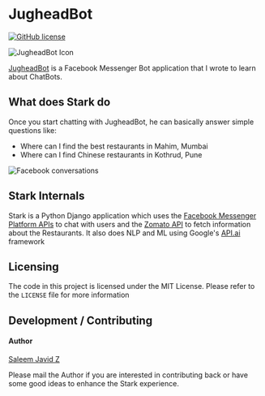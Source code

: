 # JugheadBot
[![GitHub license](https://img.shields.io/badge/license-MIT-blue.svg?style=plastic)](https://raw.githubusercontent.com/screwgoth/JugheadBot/master/LICENSE)

<img src="https://github.com/screwgoth/JugheadBot/blob/master/files/jughead-jones.png" alt="JugheadBot Icon" align="center">

[JugheadBot](https://www.facebook.com/JugheadBot/) is a Facebook Messenger Bot application that I wrote to learn about ChatBots.

What does Stark do
--------------------------
Once you start chatting with JugheadBot, he can basically answer simple questions like:
* Where can I find the best restaurants in Mahim, Mumbai
* Where can I find Chinese restaurants in Kothrud, Pune

![Facebook conversations](https://github.com/screwgoth/JugheadBot/blob/master/files/Messenger_JugheadBot_Screenshot.png)

Stark Internals
--------------------
Stark is a Python Django application which uses the [Facebook Messenger Platform APIs](https://developers.facebook.com/docs/messenger-platform) to chat with users and the [Zomato API](https://developers.zomato.com/documentation#/) to fetch information about the Restaurants. It also does NLP and ML using Google's [API.ai](https://api.ai) framework

## Licensing
The code in this project is licensed under the MIT License.
Please refer to the `LICENSE` file for more information

Development / Contributing
---------------------------
#### Author
[Saleem Javid Z](https://facebook.com/saleemjavidz)

Please mail the Author if you are interested in contributing back or have some good ideas to enhance the Stark experience.
